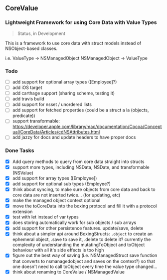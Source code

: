 ## CoreValue
### Lightweight Framework for using Core Data with Value Types

> Status, in Development

This is a framework to use core data with struct models instead of NSObject-based classes. 

i.e.
ValueType -> NSManagedObject
NSManagedObject -> ValueType

### Todo
- [ ] add support for optional array types ([Employee]?)
- [ ] add iOS target
- [ ] add carthage support (sharing scheme, testing it)
- [ ] add travis build
- [ ] add support for nsset / unordered lists
- [ ] add support for fetched properties (could be a struct a la (objects, predicate))
- [ ] support transformable: https://developer.apple.com/library/mac/documentation/Cocoa/Conceptual/CoreData/Articles/cdNSAttributes.html
- [ ] add jazzy for docs and update headers to have proper docs

### Done Tasks
- [x] Add query methods to query from core data straight into structs
- [x] support more types, including NSData, NSDate, and transformable (NSValue)
- [x] add support for array types ([Employee])
- [x] add support for optional sub types (Employee?)
- [x] think about syncing, to make sure objects from core data and back to core data are not inserted twice... (for updating, etc)
- [x] make the managed object context optional
- [x] move the toCoreData into the boxing protocol and fill it with a protocol extension
- [x] test with let instead of var types
- [x] does storing automatically work for sub objects / sub arrays
- [x] add support for other persistence features. update/save, delete
- [x] think about a simpler api around BoxingStructs:  `.object` to create an ephemeral object, .save to save it, .delete to delete it?
      currently the complexity of understanding the mutatingToObject and toObject behaviour with all it's side effects is too high
- [x] figure out the best way of  saving (i.e. NSManagedStruct save function that converts to nsmanagedobject and saves on the context?)
      so that one doesn't need to call toObject every time the value type changed...
- [x] think about renaming to CoreValue / NSManagedValue
